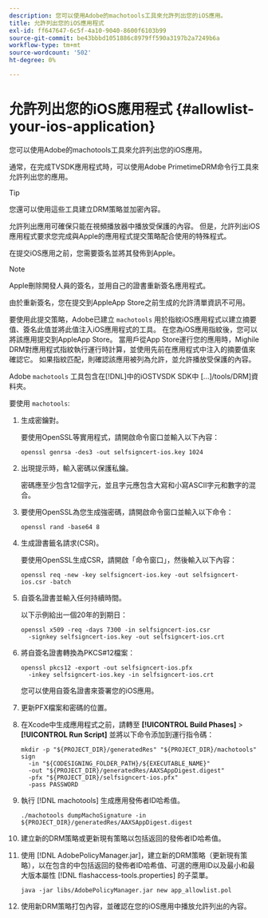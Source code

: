 ```yaml
---
description: 您可以使用Adobe的machotools工具來允許列出您的iOS應用。
title: 允許列出您的iOS應用程式
exl-id: ff647647-6c5f-4a10-9040-8600f6103b99
source-git-commit: be43bbbd1051886c8979ff590a3197b2a7249b6a
workflow-type: tm+mt
source-wordcount: '502'
ht-degree: 0%

---
```


# 允許列出您的iOS應用程式 {#allowlist-your-ios-application}

您可以使用Adobe的machotools工具來允許列出您的iOS應用。

通常，在完成TVSDK應用程式時，可以使用Adobe PrimetimeDRM命令行工具來允許列出您的應用。

>[!TIP]
>
>您還可以使用這些工具建立DRM策略並加密內容。

允許列出應用可確保只能在視頻播放器中播放受保護的內容。 但是，允許列出iOS應用程式要求您完成與Apple的應用程式提交策略配合使用的特殊程式。

在提交iOS應用之前，您需要簽名並將其發佈到Apple。

>[!NOTE]
>
>Apple刪除開發人員的簽名，並用自己的證書重新簽名應用程式。

由於重新簽名，您在提交到AppleApp Store之前生成的允許清單資訊不可用。

要使用此提交策略，Adobe已建立 `machotools` 用於指紋iOS應用程式以建立摘要值、簽名此值並將此值注入iOS應用程式的工具。 在您為iOS應用指紋後，您可以將該應用提交到AppleApp Store。 當用戶從App Store運行您的應用時，Mighile DRM對應用程式指紋執行運行時計算，並使用先前在應用程式中注入的摘要值來確認它。 如果指紋匹配，則確認該應用被列為允許，並允許播放受保護的內容。

Adobe `machotools` 工具包含在[!DNL]中的iOSTVSDK SDK中 [...]/tools/DRM]資料夾。

要使用 `machotools`:

1. 生成密鑰對。

   要使用OpenSSL等實用程式，請開啟命令窗口並輸入以下內容：

   ```shell
   openssl genrsa -des3 -out selfsigncert-ios.key 1024
   ```

1. 出現提示時，輸入密碼以保護私鑰。

   密碼應至少包含12個字元，並且字元應包含大寫和小寫ASCII字元和數字的混合。
1. 要使用OpenSSL為您生成強密碼，請開啟命令窗口並輸入以下命令：

   ```shell
   openssl rand -base64 8
   ```

1. 生成證書籤名請求(CSR)。

   要使用OpenSSL生成CSR，請開啟「命令窗口」，然後輸入以下內容：

   ```shell
   openssl req -new -key selfsigncert-ios.key -out selfsigncert-ios.csr -batch
   ```

1. 自簽名證書並輸入任何持續時間。

   以下示例給出一個20年的到期日：

   ```shell
   openssl x509 -req -days 7300 -in selfsigncert-ios.csr  
     -signkey selfsigncert-ios.key -out selfsigncert-ios.crt
   ```

1. 將自簽名證書轉換為PKCS#12檔案：

   ```shell
   openssl pkcs12 -export -out selfsigncert-ios.pfx  
     -inkey selfsigncert-ios.key -in selfsigncert-ios.crt
   ```

   您可以使用自簽名證書來簽署您的iOS應用。

1. 更新PFX檔案和密碼的位置。
1. 在Xcode中生成應用程式之前，請轉至  **[!UICONTROL Build Phases]** > **[!UICONTROL Run Script]** 並將以下命令添加到運行指令碼：

   ```shell
   mkdir -p "${PROJECT_DIR}/generatedRes" "${PROJECT_DIR}/machotools" sign  
     -in "${CODESIGNING_FOLDER_PATH}/${EXECUTABLE_NAME}"  
     -out "${PROJECT_DIR}/generatedRes/AAXSAppDigest.digest"  
     -pfx "${PROJECT_DIR}/selfsigncert-ios.pfx"  
     -pass PASSWORD
   ```

1. 執行 [!DNL machotools] 生成應用發佈者ID哈希值。

   ```shell
   ./machotools dumpMachoSignature -in ${PROJECT_DIR}/generatedRes/AAXSAppDigest.digest
   ```

1. 建立新的DRM策略或更新現有策略以包括返回的發佈者ID哈希值。
1. 使用 [!DNL AdobePolicyManager.jar]，建立新的DRM策略（更新現有策略），以在包含的中包括返回的發佈者ID哈希值、可選的應用ID以及最小和最大版本屬性 [!DNL flashaccess-tools.properties] 的子菜單。

   ```shell
   java -jar libs/AdobePolicyManager.jar new app_allowlist.pol
   ```

1. 使用新DRM策略打包內容，並確認在您的iOS應用中播放允許列出的內容。
